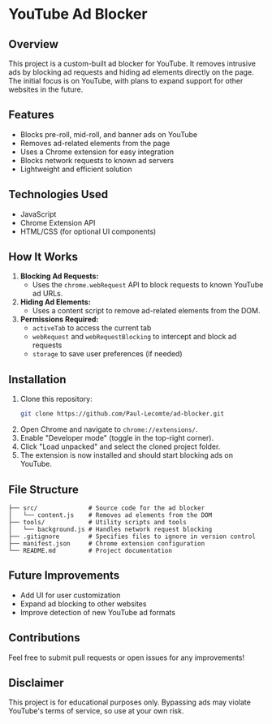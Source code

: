 # YouTube Ad Blocker

## Overview
This project is a custom-built ad blocker for YouTube. It removes intrusive ads by blocking ad requests and hiding ad elements directly on the page. The initial focus is on YouTube, with plans to expand support for other websites in the future.

## Features
- Blocks pre-roll, mid-roll, and banner ads on YouTube
- Removes ad-related elements from the page
- Uses a Chrome extension for easy integration
- Blocks network requests to known ad servers
- Lightweight and efficient solution

## Technologies Used
- JavaScript
- Chrome Extension API
- HTML/CSS (for optional UI components)

## How It Works
1. **Blocking Ad Requests:**
   - Uses the `chrome.webRequest` API to block requests to known YouTube ad URLs.
2. **Hiding Ad Elements:**
   - Uses a content script to remove ad-related elements from the DOM.
3. **Permissions Required:**
   - `activeTab` to access the current tab
   - `webRequest` and `webRequestBlocking` to intercept and block ad requests
   - `storage` to save user preferences (if needed)

## Installation
1. Clone this repository:
   ```sh
   git clone https://github.com/Paul-Lecomte/ad-blocker.git
   ```
2. Open Chrome and navigate to `chrome://extensions/`.
3. Enable "Developer mode" (toggle in the top-right corner).
4. Click "Load unpacked" and select the cloned project folder.
5. The extension is now installed and should start blocking ads on YouTube.

## File Structure
```
├── src/              # Source code for the ad blocker
│   └── content.js    # Removes ad elements from the DOM
├── tools/            # Utility scripts and tools
│   └── background.js # Handles network request blocking
├── .gitignore        # Specifies files to ignore in version control
├── manifest.json     # Chrome extension configuration
└── README.md         # Project documentation
```

## Future Improvements
- Add UI for user customization
- Expand ad blocking to other websites
- Improve detection of new YouTube ad formats

## Contributions
Feel free to submit pull requests or open issues for any improvements!

## Disclaimer
This project is for educational purposes only. Bypassing ads may violate YouTube's terms of service, so use at your own risk.